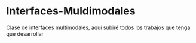 # Interfaces-Muldimodales
Clase de interfaces multimodales, aquí subiré todos los trabajos que tenga que desarrollar 
